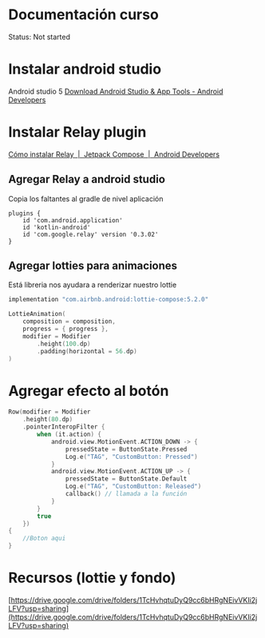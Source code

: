 # Documentación curso

Status: Not started

# Instalar android studio

Android studio 5 [Download Android Studio & App Tools - Android Developers](https://developer.android.com/studio?gclid=CjwKCAjw5pShBhB_EiwAvmnNV-JQfv_BPJ_yVb-b-gSxy9fhbukQTMhVNmVPL7SOmrOR0XCEGkzO9RoCByAQAvD_BwE&gclsrc=aw.ds)

# Instalar Relay plugin

[Cómo instalar Relay  |  Jetpack Compose  |  Android Developers](https://developer.android.com/jetpack/compose/tooling/relay/install-relay?hl=es-419#download-and)

## Agregar Relay a android studio

Copia los faltantes al gradle de nivel aplicación

```
plugins {
    id 'com.android.application'
    id 'kotlin-android'
    id 'com.google.relay' version '0.3.02'
}
```

## Agregar lotties para animaciones

Está libreria nos ayudara a renderizar nuestro lottie

```kotlin
implementation "com.airbnb.android:lottie-compose:5.2.0"
```

```kotlin
LottieAnimation(
    composition = composition,
    progress = { progress },
    modifier = Modifier
        .height(100.dp)
        .padding(horizontal = 56.dp)
)
```

# Agregar efecto al botón

```kotlin
Row(modifier = Modifier
    .height(80.dp)
    .pointerInteropFilter {
        when (it.action) {
            android.view.MotionEvent.ACTION_DOWN -> {
                pressedState = ButtonState.Pressed
                Log.e("TAG", "CustomButton: Pressed")
            }
            android.view.MotionEvent.ACTION_UP -> {
                pressedState = ButtonState.Default
                Log.e("TAG", "CustomButton: Released")
                callback() // llamada a la función
            }
        }
        true
    })
{
	//Boton aqui
}
```

# Recursos (lottie y fondo)

[https://drive.google.com/drive/folders/1TcHvhqtuDyQ9cc6bHRgNEivVKIi2jLFV?usp=sharing](https://drive.google.com/drive/folders/1TcHvhqtuDyQ9cc6bHRgNEivVKIi2jLFV?usp=sharing)